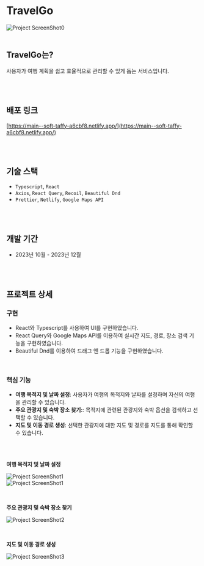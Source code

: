# TravelGo

![Project ScreenShot0](https://firebasestorage.googleapis.com/v0/b/travelgo-6fa6a.appspot.com/o/Travelgo%2Ftravelgo%2001.webp?alt=media&token=f892f767-8833-4c2b-95be-048db9324ed8)
<br>
<br>

## TravelGo는?

사용자가 여행 계획을 쉽고 효율적으로 관리할 수 있게 돕는 서비스입니다.

<br>
<br>

## 배포 링크

[https://main--soft-taffy-a6cbf8.netlify.app/](https://main--soft-taffy-a6cbf8.netlify.app/)

<br>
<br>

## 기술 스택

- `Typescript`, `React`
- `Axios`, `React Query`, `Recoil`, `Beautiful Dnd`
- `Prettier`, `Netlify`, `Google Maps API`
<br>
<br>

## 개발 기간

- 2023년 10월 - 2023년 12월
<br>
<br>

## 프로젝트 상세

### 구현

- React와 Typescript를 사용하여 UI를 구현하였습니다.
- React Query와 Google Maps API를 이용하여 실시간 지도, 경로, 장소 검색 기능을 구현하였습니다.
- Beautiful Dnd를 이용하여 드래그 앤 드롭 기능을 구현하였습니다.
  
<br>

### 핵심 기능

- **여행 목적지 및 날짜 설정**: 사용자가 여행의 목적지와 날짜를 설정하며 자신의 여행을 관리할 수 있습니다.
- **주요 관광지 및 숙박 장소 찾기:**: 목적지에 관련된 관광지와 숙박 옵션을 검색하고 선택할 수 있습니다.
- **지도 및 이동 경로 생성**: 선택한 관광지에 대한 지도 및 경로를 지도를 통해 확인할 수 있습니다.
  
<br><br>

**여행 목적지 및 날짜 설정**
<br>

![Project ScreenShot1](https://firebasestorage.googleapis.com/v0/b/travelgo-6fa6a.appspot.com/o/Travelgo%2F1704356535803.webp?alt=media&token=de4efa01-8427-477e-b0f3-5feb43b76878)
<br>
![Project ScreenShot1](https://firebasestorage.googleapis.com/v0/b/travelgo-6fa6a.appspot.com/o/Travelgo%2Ftravelgo%2003.webp?alt=media&token=5993404b-9abf-428c-aefb-f220d2b27531)

<br>

**주요 관광지 및 숙박 장소 찾기**
<br>

![Project ScreenShot2](https://firebasestorage.googleapis.com/v0/b/travelgo-6fa6a.appspot.com/o/Travelgo%2F1704356341102.webp?alt=media&token=eae48438-1175-45bc-9563-a0f0b5365f6f)

<br>

**지도 및 이동 경로 생성**
<br>

![Project ScreenShot3](https://firebasestorage.googleapis.com/v0/b/travelgo-6fa6a.appspot.com/o/Travelgo%2F1704356386916.webp?alt=media&token=4c482948-45ca-4c91-9433-3cc84538cb31)

